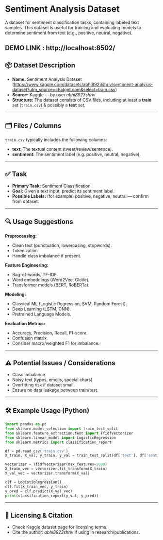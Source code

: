 # Sentiment Analysis Dataset

A dataset for sentiment classification tasks, containing labeled text samples. This dataset is useful for training and evaluating models to determine sentiment from text (e.g., positive, neutral, negative).

**DEMO LINK :** http://localhost:8502/
---

## 📦 Dataset Description

- **Name:** Sentiment Analysis Dataset  (https://www.kaggle.com/datasets/abhi8923shriv/sentiment-analysis-dataset?utm_source=chatgpt.com&select=train.csv)
- **Source:** Kaggle — by user *abhi8923shriv*  
- **Structure:** The dataset consists of CSV files, including at least a **train** set (`train.csv`) & possibly a **test** set.

---

## 🗂 Files / Columns

`train.csv` typically includes the following columns:

- **text**: The textual content (tweet/review/sentence).  
- **sentiment**: The sentiment label (e.g. positive, neutral, negative).  

---

## ✅ Task

- **Primary Task:** Sentiment Classification  
- **Goal:** Given a text input, predict its sentiment label.  
- **Possible Labels:** (for example) positive, negative, neutral — confirm from dataset.

---

## 🔍 Usage Suggestions

**Preprocessing:**  
- Clean text (punctuation, lowercasing, stopwords).  
- Tokenization.  
- Handle class imbalance if present.

**Feature Engineering:**  
- Bag-of-words, TF-IDF.  
- Word embeddings (Word2Vec, GloVe).  
- Transformer models (BERT, RoBERTa).  

**Modeling:**  
- Classical ML (Logistic Regression, SVM, Random Forest).  
- Deep Learning (LSTM, CNN).  
- Pretrained Language Models.

**Evaluation Metrics:**  
- Accuracy, Precision, Recall, F1-score.  
- Confusion matrix.  
- Consider macro/weighted F1 for imbalance.

---

## ⚠ Potential Issues / Considerations

- Class imbalance.  
- Noisy text (typos, emojis, special chars).  
- Overfitting risk if dataset small.  
- Ensure no data leakage between train/test.  

---

## 🛠 Example Usage (Python)

```python
import pandas as pd
from sklearn.model_selection import train_test_split
from sklearn.feature_extraction.text import TfidfVectorizer
from sklearn.linear_model import LogisticRegression
from sklearn.metrics import classification_report

df = pd.read_csv('train.csv')
X_train, X_val, y_train, y_val = train_test_split(df['text'], df['sentiment'], test_size=0.2, random_state=42)

vectorizer = TfidfVectorizer(max_features=5000)
X_train_vec = vectorizer.fit_transform(X_train)
X_val_vec = vectorizer.transform(X_val)

clf = LogisticRegression()
clf.fit(X_train_vec, y_train)
y_pred = clf.predict(X_val_vec)
print(classification_report(y_val, y_pred))
```

---

## 📝 Licensing & Citation

- Check Kaggle dataset page for licensing terms.  
- Cite the author: *abhi8923shriv* if using in research/publications.
